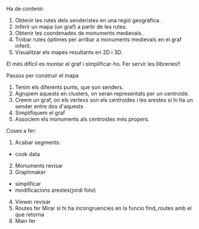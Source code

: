 Ha de contenir: 
1) Obtenir les rutes dels senderistes en una regió geogràfica.
2) Inferir un mapa (un graf) a partir de les rutes.
3) Obtenir les coordenades de monuments medievals.
4) Trobar rutes òptimes per arribar a monuments medievals en el graf inferit.
5) Visualitzar els mapes resultants en 2D i 3D.

El més díficil es montar el graf i simplificar-ho.
Fer servir les llibreries!!


Passos per construir el mapa
1) Tenim els diferents punts, que son senders.
2) Agrupem aquests en clusters, on seran representats per un centroide.
3) Creem un graf, on els vertexs son els centroides i les arestes si hi ha un sender entre dos d'aquests
4) Simplifiquem el graf
5) Associem els monuments als centroides més propers.

Coses a fer:
1) Acabar segments:
  - cook data
2) Monuments revisar
3) Graphmaker
  - simplificar
  - modificacions arestes(jordi foto)
4) Viewer revisar
5) Routes fer
Mirar si hi ha incongruencies en la funcio find_routes amb el que retorna
6) Main fer
